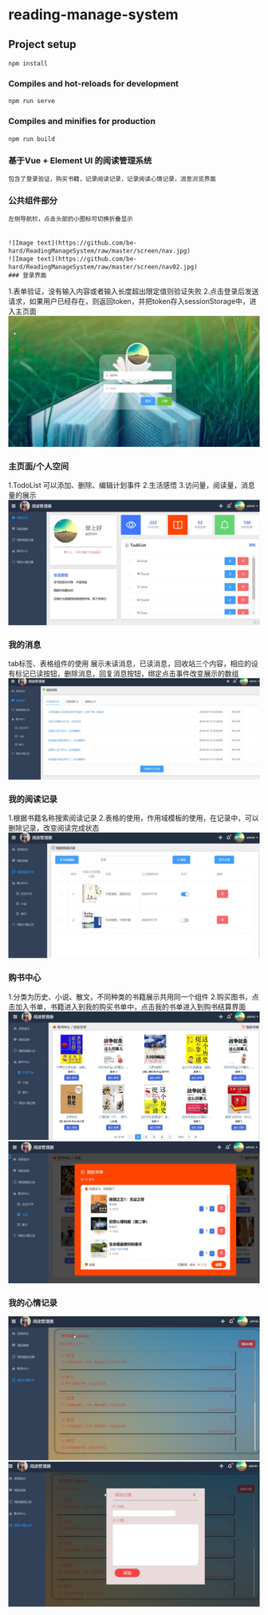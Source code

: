 # reading-manage-system

## Project setup
```
npm install
```

### Compiles and hot-reloads for development
```
npm run serve
```

### Compiles and minifies for production
```
npm run build
```
### 基于Vue + Element UI 的阅读管理系统
    包含了登录验证，购买书籍，记录阅读记录，记录阅读心情记录，消息浏览界面
### 公共组件部分
```
左侧导航栏，点击头部的小图标可切换折叠显示


![Image text](https://github.com/be-hard/ReadingManageSystem/raw/master/screen/nav.jpg)
![Image text](https://github.com/be-hard/ReadingManageSystem/raw/master/screen/nav02.jpg)
### 登录界面
```
1.表单验证，没有输入内容或者输入长度超出限定值则验证失败
2.点击登录后发送请求，如果用户已经存在，则返回token，并把token存入sessionStorage中，进入主页面
![Image text](https://github.com/be-hard/ReadingManageSystem/raw/master/screen/图片1.png)

### 主页面/个人空间
1.TodoList 
可以添加、删除、编辑计划事件
2.生活感悟
3.访问量，阅读量，消息量的展示
![Image text](https://github.com/be-hard/ReadingManageSystem/raw/master/screen/图片2.jpg)
### 我的消息
tab标签、表格组件的使用
展示未读消息，已读消息，回收站三个内容，相应的设有标记已读按钮，删除消息，回复消息按钮，绑定点击事件改变展示的数组
![Image text](https://github.com/be-hard/ReadingManageSystem/raw/master/screen/图片3.jpg)
### 我的阅读记录
1.根据书籍名称搜索阅读记录
2.表格的使用，作用域模板的使用，在记录中，可以删除记录，改变阅读完成状态
![Image text](https://github.com/be-hard/ReadingManageSystem/raw/master/screen/图片4.jpg)
### 购书中心
1.分类为历史、小说、散文，不同种类的书籍展示共用同一个组件
2.购买图书，点击加入书单，书籍进入到我的购买书单中，点击我的书单进入到购书结算界面
![Image text](https://github.com/be-hard/ReadingManageSystem/raw/master/screen/图片5.jpg)
![Image text](https://github.com/be-hard/ReadingManageSystem/raw/master/screen/图片6.jpg)
### 我的心情记录
![Image text](https://github.com/be-hard/ReadingManageSystem/raw/master/screen/图片7.jpg)
![Image text](https://github.com/be-hard/ReadingManageSystem/raw/master/screen/图片8.jpg)
